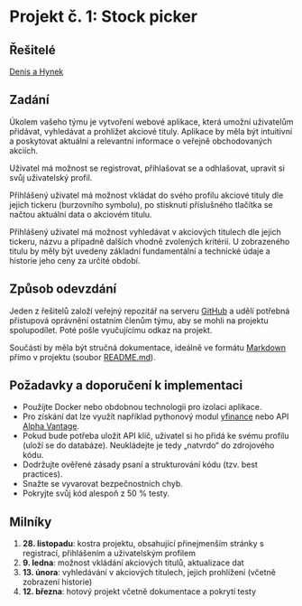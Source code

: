 # Projekt č. 1: Stock picker

## Řešitelé
[Denis a Hynek](https://github.com/DenisHosek/Stocks)

## Zadání
Úkolem vašeho týmu je vytvoření webové aplikace, která umožní uživatelům přidávat, vyhledávat a prohlížet akciové tituly. Aplikace by měla být intuitivní a poskytovat aktuální a relevantní informace o veřejně obchodovaných akciích.

Uživatel má možnost se registrovat, přihlašovat se a odhlašovat, upravit si svůj uživatelský profil.

Přihlášený uživatel má možnost vkládat do svého profilu akciové tituly dle jejich tickeru (burzovního symbolu), po stisknutí příslušného tlačítka se načtou aktuální data o akciovém titulu.

Přihlášený uživatel má možnost vyhledávat v akciových titulech dle jejich tickeru, názvu a případně dalších vhodně zvolených kritérií. U zobrazeného titulu by měly být uvedeny základní fundamentální a technické údaje a historie jeho ceny za určité období.

## Způsob odevzdání
Jeden z řešitelů založí veřejný repozitář na serveru [GitHub](https://github.com/) a udělí potřebná přístupová oprávnění ostatním členům týmu, aby se mohli na projektu spolupodílet. Poté pošle vyučujícímu odkaz na projekt.

Součástí by měla být stručná dokumentace, ideálně ve formátu [Markdown](https://www.markdownguide.org/) přímo v projektu (soubor [README.md](https://docs.github.com/en/repositories/managing-your-repositorys-settings-and-features/customizing-your-repository/about-readmes)).

## Požadavky a doporučení k implementaci
 * Použijte Docker nebo obdobnou technologii pro izolaci aplikace.
 * Pro získání dat lze využít například pythonový modul [yfinance](https://pypi.org/project/yfinance/) nebo API [Alpha Vantage](https://www.alphavantage.co/).
 * Pokud bude potřeba uložit API klíč, uživatel si ho přidá ke svému profilu (uloží se do databáze). Neukládejte je tedy „natvrdo“ do zdrojového kódu.
 * Dodržujte ověřené zásady psaní a strukturování kódu (tzv. best practices).
 * Snažte se vyvarovat bezpečnostních chyb.
 * Pokryjte svůj kód alespoň z 50 % testy.

## Milníky
 1. **28. listopadu**: kostra projektu, obsahující přinejmenším stránky s registrací, přihlášením a uživatelským profilem
 2. **9. ledna**: možnost vkládání akciových titulů, aktualizace dat
 3. **13. února**: vyhledávání v akciových titulech, jejich prohlížení (včetně zobrazení historie)
 4. **12. března**: hotový projekt včetně dokumentace a pokrytí testy
